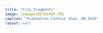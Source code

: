 ```yaml
---
title: "City Fragments"
image: /images/DSC01930.JPG
caption: "Graduation Fashion Show, 09.2024"
layout: null
---
```


